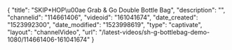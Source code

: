 {
    "title": "SKIP*HOP\u00ae Grab & Go Double Bottle Bag",
    "description": "",
    "channelid": "114661406",
    "videoid": "161041674",
    "date_created": "1523992300",
    "date_modified": "1523998619",
    "type": "captivate",
    "layout": "channelVideo",
    "url": "\/latest-videos\/sh-g-bottlebag-demo-1080\/114661406-161041674"
}